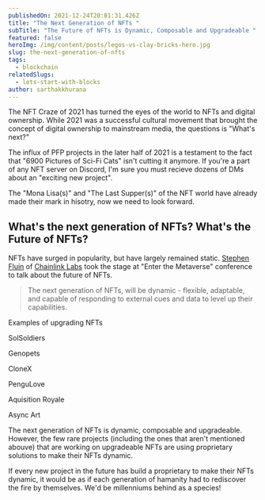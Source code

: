 ```yaml
---
publishedOn: 2021-12-24T20:01:31.426Z
title: "The Next Generation of NFTs "
subTitle: "The Future of NFTs is Dynamic, Composable and Upgradeable "
featured: false
heroImg: /img/content/posts/legos-vs-clay-bricks-hero.jpg
slug: the-next-generation-of-nfts
tags:
  - blockchain
relatedSlugs:
  - lets-start-with-blocks
author: sarthakkhurana
---
```

The NFT Craze of 2021 has turned the eyes of the world to NFTs and digital ownership. While 2021 was a successful cultural movement that brought the concept of digital ownership to mainstream media, the questions is "What's next?"

The influx of PFP projects in the later half of 2021 is a testament to the fact that "6900 Pictures of Sci-Fi Cats" isn't cutting it anymore. If you're a part of any NFT server on Discord, I'm sure you must recieve dozens of DMs about an "exciting new project". 

The "Mona Lisa(s)" and "The Last Supper(s)" of the NFT world have already made their mark in hisotry, now we need to look forward.  

## What's the next generation of NFTs? What's the Future of NFTs? 

NFTs have surged in popularity, but have largely remained static. [Stephen Fluin](https://twitter.com/stephenfluin) of [Chainlink Labs](https://chain.link/) took the stage at "Enter the Metaverse" conference to talk about the future of NFTs. 

> The next generation of NFTs, will be dynamic - flexible, adaptable, and capable of responding to external cues and data to level up their capabilities.

Examples of upgrading NFTs 

SolSoldiers 

Genopets

CloneX

PenguLove 

Aquisition Royale

Async Art 

The next generation of NFTs is dynamic, composable and upgradeable. However, the few rare projects (including the ones that aren't mentioned abouve) that are working on upgradeable NFTs are using proprietary solutions to make their NFTs dynamic. 

If every new project in the future has build a proprietary to make their NFTs dynamic, it would be as if each generation of hamanity had to rediscover the fire by themselves. We'd be millenniums behind as a species!